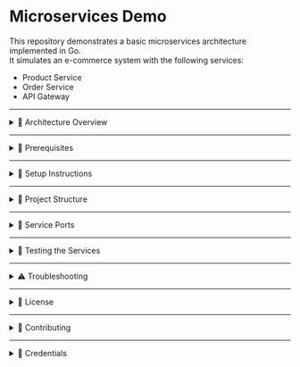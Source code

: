 # Microservices Demo

This repository demonstrates a basic microservices architecture implemented in Go.  
It simulates an e-commerce system with the following services:

- Product Service
- Order Service
- API Gateway

---

<details>
<summary>🧱 Architecture Overview</summary>

**Product Service**  
- Manages a product catalog  
- Uses PostgreSQL for data storage  
- Exposes a REST API  

**Order Service**  
- Handles order placement  
- Fetches product data via the API Gateway  
- Caches product data for resilience  

**API Gateway**  
- Acts as a reverse proxy  
- Routes client requests to the appropriate microservice  

</details>

---

<details>
<summary>🔧 Prerequisites</summary>

You must have the following installed:

- Go version 1.16 or higher  
- PostgreSQL version 12 or higher  
- Git

</details>

---

<details>
<summary>🚀 Setup Instructions</summary>

1. Clone the repository  

git clone https://github.com/robertjmaneno/microservices_demo.git
cd microservices-demo



2. Start PostgreSQL server and create databases  

psql -U postgres

CREATE DATABASE products_db;
CREATE DATABASE orders_db;
\q

markdown
Copy
Edit

Ensure the PostgreSQL user `postgres` has the password `Admin@123`, or update the code accordingly.

3. Install Go dependencies  

go mod init microservices-demo
go get github.com/lib/pq
go get github.com/gorilla/mux
go get github.com/swaggo/http-swagger
go get github.com/swaggo/swag

markdown
Copy
Edit

4. Start each service in separate terminal windows  

- Product Service  

go run product-service.go



- Order Service  

go run order-service.go



- API Gateway  

go run api-gateway.go



</details>

---

<details>
<summary>📁 Project Structure</summary>

microservices-demo/
├── api-gateway.go
├── product-service.go
├── order-service.go
├── README.md


</details>

---

<details>
<summary>📌 Service Ports</summary>

- Product Service: http://localhost:8082  
- Order Service: http://localhost:8083  
- API Gateway: http://localhost:8080  

</details>

---

<details>
<summary>🧪 Testing the Services</summary>

**1. Get All Products via API Gateway**

curl http://localhost:8080/products



Expected Output:  
[
{id: 1, name: Laptop, price: 999.99},
{id: 2, name: Phone, price: 499.99}
]



**2. Place an Order**

curl -X POST http://localhost:8080/orders -H Content-Type: application/json -d {product_id: 1}



Expected Output:  
Order placed for Laptop (ID: 1)!


**3. Use Swagger UI**

- Product Service Swagger: http://localhost:8082/swagger/index.html  
- Order Service Swagger: http://localhost:8083/swagger/index.html  

**4. Test Caching / Resilience**

Stop Product Service (`Ctrl + C`)  
Place another order:  

curl -X POST http://localhost:8080/orders -H Content-Type: application/json -d {product_id: 2}



Expected Output:  
Order placed for Phone (ID: 2) using cached data!



**5. API Gateway Health Check**

curl http://localhost:8080/health



Expected Output:  
API Gateway is healthy



</details>

---

<details>
<summary>⚠️ Troubleshooting</summary>

- Make sure PostgreSQL server is running  
- Ensure databases are created correctly  
- Check credentials match code  
- Ensure ports 8080, 8082, 8083 are free  
- Run `go get` if any dependency errors occur  

</details>

---

<details>
<summary>📄 License</summary>

This project is licensed under the MIT License.  

</details>

---

<details>
<summary>🤝 Contributing</summary>

- Fork the repository  
- Create issues for bugs or features  
- Submit pull requests with improvements  

</details>

---

<details>
<summary>🔐 Credentials</summary>

Default PostgreSQL credentials in use:

- Username: postgres  
- Password: Admin@123

Update the code if your setup is different.  

